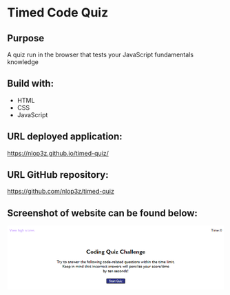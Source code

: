 # Timed Code Quiz

## Purpose
A quiz run in the browser that tests your JavaScript fundamentals knowledge

## Build with:
* HTML
* CSS
* JavaScript

## URL deployed application:

https://nlop3z.github.io/timed-quiz/

## URL GitHub repository:

https://github.com/nlop3z/timed-quiz

## Screenshot of website can be found below:

![This is a screenshot of the Timed Code Quiz browser application](/assets/images/quiz.PNG)
